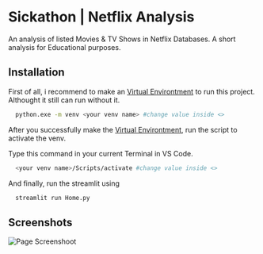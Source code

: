 # Sickathon | Netflix Analysis

An analysis of listed Movies & TV Shows in Netflix Databases. A short analysis for Educational purposes.


## Installation

First of all, i recommend to make an [Virtual Environtment](https://docs.python.org/3/library/venv.html#:~:text=A%20virtual%20environment%20is%20created,the%20virtual%20environment%20are%20available.) to run this project. Althought it still can run without it.

```bash
  python.exe -m venv <your venv name> #change value inside <>
```

After you successfully make the [Virtual Environtment](https://docs.python.org/3/library/venv.html#:~:text=A%20virtual%20environment%20is%20created,the%20virtual%20environment%20are%20available.), run the script to activate the venv.

Type this command in your current Terminal in VS Code.

```bash
  <your venv name>/Scripts/activate #change value inside <>
```

And finally, run the streamlit using

```bash
  streamlit run Home.py
```
## Screenshots

![Page Screenshoot](https://i.postimg.cc/cHznRGtR/Screenshot-2023-09-21-233726.png)

